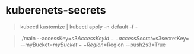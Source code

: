 # kuberenets-secrets

>kubectl kustomize | kubectl apply -n default -f -



>./main --accessKey=$s3AccessKeyId --accessSecret=$s3secretKey= --myBucket=$myBucket --Region=$Region --push2s3=True
